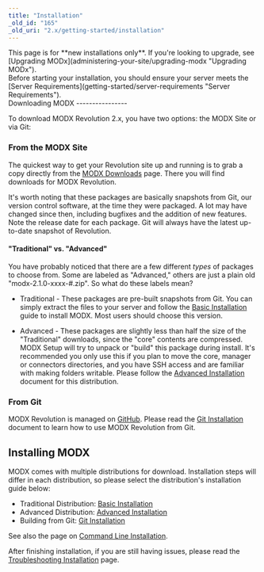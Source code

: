 ```yaml
---
title: "Installation"
_old_id: "165"
_old_uri: "2.x/getting-started/installation"
---
```


<div class="note">This page is for **new installations only**. If you're looking to upgrade, see [Upgrading MODx](administering-your-site/upgrading-modx "Upgrading MODx").</div><div class="note">Before starting your installation, you should ensure your server meets the [Server Requirements](getting-started/server-requirements "Server Requirements").</div>Downloading MODX
----------------

To download MODX Revolution 2.x, you have two options: the MODX Site or via Git:

### From the MODX Site

The quickest way to get your Revolution site up and running is to grab a copy directly from the [MODX Downloads](http://modxcms.com/download/) page. There you will find downloads for MODX Revolution.

It's worth noting that these packages are basically snapshots from Git, our version control software, at the time they were packaged. A lot may have changed since then, including bugfixes and the addition of new features. Note the release date for each package. Git will always have the latest up-to-date snapshot of Revolution.

#### "Traditional" vs. "Advanced"

You have probably noticed that there are a few different _types_ of packages to choose from. Some are labeled as "Advanced," others are just a plain old "modx-2.1.0-xxxx-#.zip". So what do these labels mean?

- Traditional - These packages are pre-built snapshots from Git. You can simply extract the files to your server and follow the [Basic Installation](getting-started/installation/basic-installation "Basic Installation") guide to install MODX. Most users should choose this version.

- Advanced - These packages are slightly less than half the size of the "Traditional" downloads, since the "core" contents are compressed. MODX Setup will try to unpack or "build" this package during install. It's recommended you only use this if you plan to move the core, manager or connectors directories, and you have SSH access and are familiar with making folders writable. Please follow the [Advanced Installation](getting-started/installation/advanced-installation "Advanced Installation") document for this distribution.

### From Git

MODX Revolution is managed on [GitHub](http://github.com/modxcms). Please read the [Git Installation](getting-started/installation/git-installation "Git Installation") document to learn how to use MODX Revolution from Git.

Installing MODX
---------------

MODX comes with multiple distributions for download. Installation steps will differ in each distribution, so please select the distribution's installation guide below:

- Traditional Distribution: [Basic Installation](getting-started/installation/basic-installation "Basic Installation")
- Advanced Distribution: [Advanced Installation](getting-started/installation/advanced-installation "Advanced Installation")
- Building from Git: [Git Installation](getting-started/installation/git-installation "Git Installation")

See also the page on [Command Line Installation](getting-started/installation/command-line-installation "Command Line Installation").

After finishing installation, if you are still having issues, please read the [Troubleshooting Installation](getting-started/installation/troubleshooting-installation "Troubleshooting Installation") page.